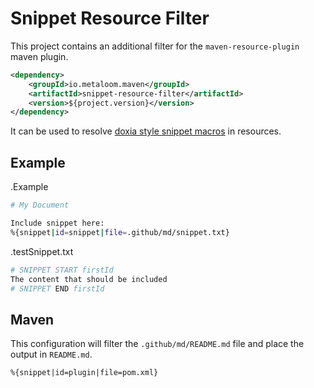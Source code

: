 # Snippet Resource Filter

This project contains an additional filter for the `maven-resource-plugin` maven plugin.

```xml
<dependency>
    <groupId>io.metaloom.maven</groupId>
    <artifactId>snippet-resource-filter</artifactId>
    <version>${project.version}</version>
</dependency>
```

It can be used to resolve [doxia style snippet macros](https://maven.apache.org/doxia/macros/index.html#snippet-macro) in resources.

## Example

.Example

```bash
# My Document

Include snippet here:
%{snippet|id=snippet|file=.github/md/snippet.txt}

```

.testSnippet.txt
```bash
# SNIPPET START firstId
The content that should be included
# SNIPPET END firstId
```

## Maven

This configuration will filter the `.github/md/README.md` file and place the output in `README.md`.

```xml
%{snippet|id=plugin|file=pom.xml}
```
